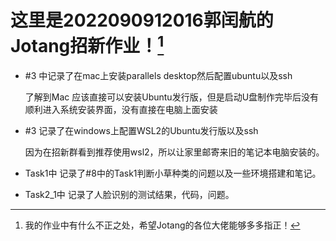 # 这里是2022090912016郭闰航的 Jotang招新作业！[^Help Me]

* #3 中记录了在mac上安装parallels desktop然后配置ubuntu以及ssh

  了解到Mac 应该直接可以安装Ubuntu发行版，但是启动U盘制作完毕后没有顺利进入系统安装界面，没有直接在电脑上面安装

* #3 记录了在windows上配置WSL2的Ubuntu发行版以及ssh

  因为在招新群看到推荐使用wsl2，所以让家里邮寄来旧的笔记本电脑安装的。

* Task1中 记录了#8中的Task1判断小草种类的问题以及一些环境搭建和笔记。

* Task2_1中 记录了人脸识别的测试结果，代码，问题。



[^Help Me]: 我的作业中有什么不正之处，希望Jotang的各位大佬能够多多指正！

